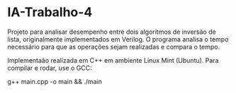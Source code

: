 # IA-Trabalho-4

Projeto para analisar desempenho entre dois algoritmos de inversão de lista, originalmente 
implementados em Verilog. O programa analisa o tempo necessário para que as operações sejam
realizadas e compara o tempo.

Implementaão realizada em C++ em ambiente Linux Mint (Ubuntu). Para compilar e rodar, use o GCC:

g++ main.cpp -o main && ./main
